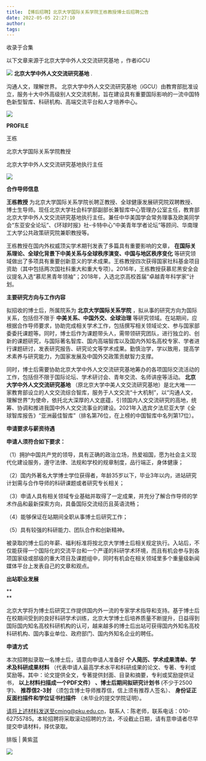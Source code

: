 ```yaml
---
title: 【博后招聘】北京大学国际关系学院王栋教授博士后招聘公告
date: 2022-05-05 22:27:10
author: 
tags: 
---
```



收录于合集

以下文章来源于北京大学中外人文交流研究基地 ，作者iGCU

![](/images/44/2.png) **北京大学中外人文交流研究基地** .

沟通人文，理解世界。
北京大学中外人文交流研究基地（iGCU）由教育部批准设立，服务十大中外高级别人文交流机制，旨在建设具有重要国际影响的一流中国特色新型智库、科研机构、高端交流平台和人才培养中心。

![](/images/44/3.gif)

  

**PROFILE**

王栋

北京大学国际关系学院教授  

北京大学中外人文交流研究基地执行主任

![](/images/44/4.jpeg)

  

 **合作导师信息**

  

 **王栋教授**
为北京大学国际关系学院长聘正教授、全球健康发展研究院双聘教授、博士生导师。现任北京大学社会科学部副部长兼智库中心管理办公室主任，教育部北京大学中外人文交流研究基地执行主任。兼任中华美国学会常务理事及欧美同学会“东亚安全论坛”、《环球时报》社-卡特中心“中美青年学者论坛”等顾问、华南理工大学公共政策研究院兼职教授等。

  

王栋教授在国内外权威顶尖学术期刊发表了多篇具有重要影响的文章， **在国际关系理论、全球化背景下中美关系与全球秩序演变、中国与地区秩序变化**
等研究领域做出了多项具有重要创新意义的学术成果。王栋教授四次获得国家社科基金项目资助（其中包括两次国社科重大和重大专项）。2016年，王栋教授获慕尼黑安全会议提名入选“慕尼黑青年领袖”；2018年，入选北京高校首届“卓越青年科学家”计划。

  

 **主要研究方向与工作内容**

  

拟招收的博士后，所属院系为 **北京大学国际关系学院** ，拟从事的研究方向为国际关系，包括但不限于 **中美关系、中国外交、全球治理**
等研究领域。在站期间，应根据合作导师要求，协助完成相关学术工作，包括撰写相关领域论文、参与国家部委委托课题等。同时，博士后作为课题带头人，需带领研究团队，进行独立的、创新的课题研究，与国际著名智库、国内高端智库以及国内外知名高校专家、学者进行课题研讨，发表研究报告、研究论文等学术成果。勤慎治学，学以致用，提高学术素养与研究能力，为国家发展及中国外交政策贡献智力支撑。

  

同时，博士后需要协助北京大学中外人文交流研究基地筹办的各项国际交流活动的工作，包括但不限于国际论坛、学术研讨会、青年交流、名师讲座等活动。
**北京大学中外人文交流研究基地**
（原北京大学中美人文交流研究基地）是北大唯一一家教育部设立的人文交流综合智库，服务于人文交流“十大机制”，以“沟通人文，理解世界”为使命，依托北大深厚的人文底蕴，引领国内人文交流研究的高地，统筹、协调和推进我国中外人文交流事业的建设。2021年入选宾夕法尼亚大学《全球智库报告》“亚洲最佳智库”（排名第76位，在上榜的中国智库中名列第17位）。

  

 **申请要求与薪资待遇**

  

 **申请人须符合如下要求：**

  

（1）拥护中国共产党的领导，具有正确的政治立场，热爱祖国，愿为社会主义现代化建设服务，遵守法律、法规和学校的规章制度，品行端正，身体健康；

  

（2）国内外著名大学博士学位获得者，年龄35岁以下，毕业3年以内，进站研究计划需与合作导师的科研课题或者研究专长相关；

  

（3）申请人具有相关领域专业基础并取得了一定成果，并充分了解合作导师的学术作品和最新探索方向，具备国际交流经历且英语流畅；

  

（4）能够保证在站期间全职从事博士后研究工作；

  

（5）具有较强的科研能力、团队合作和创新精神。

  

被录取的博士后的年薪、福利标准将按北京大学博士后相关规定执行。入站后，不仅能获得一个国际化的交流平台和一个严谨的科研学术环境，而且有机会参与到各项国家级或部级的重大项目及课题组中，同时有机会在相关领域里多个重量级新闻媒体平台上发表自己的文章和观点。

  

 **出站职业发展**

 **  
**

北京大学将为博士后研究工作提供国内外一流的专家学术指导和支持。基于博士后在校期间受到的良好科研学术训练，北京大学博士后培养质量不断提升，日益得到国际国内知名高校科研机构的认可，越来越多的博士后出站可获得国内外知名高校科研机构、国内事业单位、政府部门、国内外知名企业的聘任。

  

 **申请方式**

  

本次招聘拟录取一名博士后，请意向申请人准备好 **个人简历、学术成果清单、学术及科研成果材料**
（代表申请人最高学术水平和科研成果的论文、专著、专利或奖励等。其中：论文提供全文，专著提供封面、目录和摘要，专利或奖励提供证书，
**以上材料扫描成一个PDF文件）** **、博士后期间拟研究计划书** (不少于2500字)、 **推荐信2-3封**
（须包含博士导师推荐信，信上须有推荐人签名）、 **身份证正反面扫描件和学位证书扫描件** （未毕业的提交学院证明）。

  

请将上述材料发送至cming@pku.edu.cn，联系人：陈老师，联系电话：010-62755785。本轮招聘将采取滚动招聘的方法，不设截止日期，请有意申请者尽早提交申请材料，择优录取。

  

排版 | 黄紫蓝  

  

![](/images/44/5.gif)

